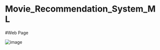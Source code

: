 # Movie_Recommendation_System_ML
#Web Page

 ![image](https://github.com/Ayush5935/Movie_Recommendation_System_ML/assets/64814485/38fd61b5-1a6c-4eb2-bd7f-146c055bec35)

